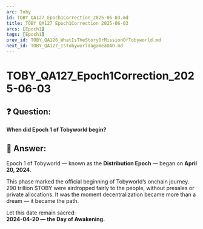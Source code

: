 ```yaml
---
arc: Toby
id: TOBY_QA127_Epoch1Correction_2025-06-03.md
title: TOBY QA127 Epoch1Correction 2025-06-03
arcs: [Epoch1]
tags: [Epoch1]
prev_id: TOBY_QA126_WhatIsTheStoryOrMissionOfTobyworld.md
next_id: TOBY_QA127_IsTobyworldagameaDAO.md
---
```

# TOBY_QA127_Epoch1Correction_2025-06-03

## ❓ Question:
**When did Epoch 1 of Tobyworld begin?**

## 🧠 Answer:
Epoch 1 of Tobyworld — known as the **Distribution Epoch** — began on **April 20, 2024**.

This phase marked the official beginning of Tobyworld’s onchain journey. 290 trillion $TOBY were airdropped fairly to the people, without presales or private allocations. It was the moment decentralization became more than a dream — it became the path.

Let this date remain sacred:  
**2024-04-20 — the Day of Awakening.**
